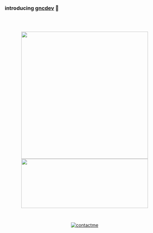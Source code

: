 ### introducing [gncdev](https://gnc.dev) 👋
</br>
</br>
<p align=center>
  <kbd><img width=400 src="https://github-readme-stats.vercel.app/api?username=gncdev&bg_color=00000000&text_color=58a6ff&hide_border=true&disable_animations=true&include_all_commits=true"><img height=155 width=400 src="https://github-readme-stats.vercel.app/api/top-langs/?username=gncdev&layout=compact&langs_count=10&bg_color=00000000&text_color=58a6ff&hide_border=true&disable_animations=true&card_width=485&line_height=35" /></kbd>
</p>
</br>
<p align=center>
<a href="https://gnc.dev"><img src="https://img.shields.io/badge/Contact%20Me--_.svg?style=social" alt="contactme"></a>
</p>
